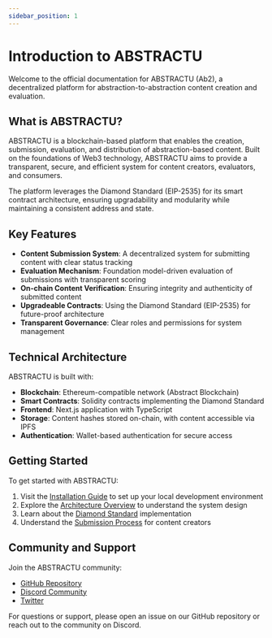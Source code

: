 ```yaml
---
sidebar_position: 1
---
```


# Introduction to ABSTRACTU

Welcome to the official documentation for ABSTRACTU (Ab2), a decentralized platform for abstraction-to-abstraction content creation and evaluation.

## What is ABSTRACTU?

ABSTRACTU is a blockchain-based platform that enables the creation, submission, evaluation, and distribution of abstraction-based content. Built on the foundations of Web3 technology, ABSTRACTU aims to provide a transparent, secure, and efficient system for content creators, evaluators, and consumers.

The platform leverages the Diamond Standard (EIP-2535) for its smart contract architecture, ensuring upgradability and modularity while maintaining a consistent address and state.

## Key Features

- **Content Submission System**: A decentralized system for submitting content with clear status tracking
- **Evaluation Mechanism**: Foundation model-driven evaluation of submissions with transparent scoring
- **On-chain Content Verification**: Ensuring integrity and authenticity of submitted content
- **Upgradeable Contracts**: Using the Diamond Standard (EIP-2535) for future-proof architecture
- **Transparent Governance**: Clear roles and permissions for system management

## Technical Architecture

ABSTRACTU is built with:

- **Blockchain**: Ethereum-compatible network (Abstract Blockchain)
- **Smart Contracts**: Solidity contracts implementing the Diamond Standard
- **Frontend**: Next.js application with TypeScript
- **Storage**: Content hashes stored on-chain, with content accessible via IPFS
- **Authentication**: Wallet-based authentication for secure access

## Getting Started

To get started with ABSTRACTU:

1. Visit the [Installation Guide](./installation.md) to set up your local development environment
2. Explore the [Architecture Overview](./architecture.md) to understand the system design
3. Learn about the [Diamond Standard](./core-concepts/diamond-standard.md) implementation
4. Understand the [Submission Process](./core-concepts/submissions.md) for content creators

## Community and Support

Join the ABSTRACTU community:

- [GitHub Repository](https://github.com/abstractu/ab2)
- [Discord Community](https://discord.gg/abstractu)
- [Twitter](https://twitter.com/abstractu)

For questions or support, please open an issue on our GitHub repository or reach out to the community on Discord. 